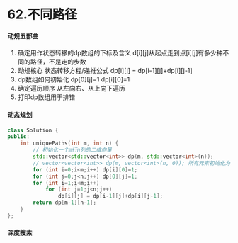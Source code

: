 # 62.不同路径

#### 动规五部曲

1. 确定用作状态转移的dp数组的下标及含义 d[i][j]从起点走到点[i][j]有多少种不同的路径，不是走的步数
2. 动规核心 状态转移方程/递推公式 dp[i][j] = dp[i-1][j]+dp[i][j-1]
3. dp数组如何初始化 dp[0][j]=1  dp[i][0]=1
4. 确定遍历顺序 从左向右、从上向下遍历
5. 打印dp数组用于排错

#### 动态规划
```cpp
class Solution {
public:
    int uniquePaths(int m, int n) {
        // 初始化一个m行n列的二维向量
        std::vector<std::vector<int>> dp(m, std::vector<int>(n));
        // vector<vector<int>> dp(m, vector<int>(n, 0)); 所有元素初始化为0
        for (int i=0;i<m;i++) dp[i][0]=1;
        for (int j=0;j<n;j++) dp[0][j]=1;
        for (int i=1;i<m;i++)
            for (int j=1;j<n;j++)
                dp[i][j] = dp[i-1][j]+dp[i][j-1];
        return dp[m-1][n-1];
    }
};
```

#### 深度搜索
```cpp

```